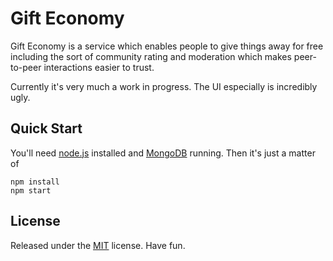 # Gift Economy

Gift Economy is a service which enables people to give things away for free including the sort of community rating and moderation which makes peer-to-peer interactions easier to trust.

Currently it's very much a work in progress. The UI especially is incredibly ugly.

## Quick Start

You'll need [node.js](https://nodejs.org/) installed and [MongoDB](https://www.mongodb.org/) running. Then it's just a matter of
```
npm install
npm start
```

## License

Released under the [MIT](http://opensource.org/licenses/MIT) license. Have fun.
